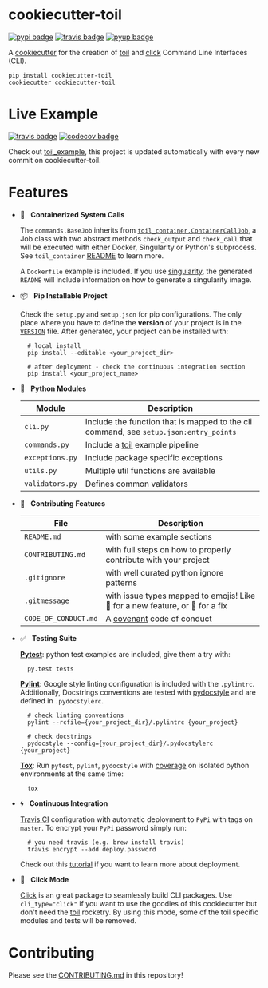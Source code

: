 # cookiecutter-toil

[![pypi badge][pypi_badge]][pypi_base]
[![travis badge][travis_badge]][travis_base]
[![pyup badge][pyup_badge]][pyup_base]

A [cookiecutter] for the creation of [toil] and [click] Command Line Interfaces (CLI).

    pip install cookiecutter-toil
    cookiecutter cookiecutter-toil

# Live Example

[![travis badge][example_travis_badge]][example_travis_base]
[![codecov badge][example_codecov_badge]][example_codecov_base]

Check out [toil_example], this project is updated automatically with every new commit on cookiecutter-toil.

# Features

* 🐳 &nbsp; **Containerized System Calls**

    The `commands.BaseJob` inherits from [`toil_container.ContainerCallJob`][toil_container], a Job class with two abstract methods `check_output` and ``check_call`` that will be executed with either Docker, Singularity or Python's subprocess. See `toil_container` [README][toil_container] to learn more.

    A `Dockerfile` example is included. If you use [singularity], the generated `README` will include information on how to generate a singularity image.

* 📦 &nbsp; **Pip Installable Project**

    Check the `setup.py` and `setup.json` for pip configurations. The only place where you have to define the **version** of your project is in the [`VERSION`] file. After generated, your project can be installed with:

        # local install
        pip install --editable <your_project_dir>

        # after deployment - check the continuous integration section
        pip install <your_project_name>

* 🍉 &nbsp; **Python Modules**

    | Module          | Description                                                                           |
    | --------------- | ------------------------------------------------------------------------------------- |
    | `cli.py`        | Include the function that is mapped to the cli command, see `setup.json:entry_points` |
    | `commands.py`   | Include a [toil] example pipeline                                                     |
    | `exceptions.py` | Include package specific exceptions                                                   |
    | `utils.py`      | Multiple util functions are available                                                 |
    | `validators.py` | Defines common validators                                                             |

* 🚧 &nbsp; **Contributing Features**

    | File                 | Description                                                                   |
    | -------------------- | ----------------------------------------------------------------------------- |
    | `README.md`          | with some example sections                                                    |
    | `CONTRIBUTING.md`    | with full steps on how to properly contribute with your project               |
    | `.gitignore`         | with well curated python ignore patterns                                      |
    | `.gitmessage`        | with issue types mapped to emojis! Like 🚀 for a new feature, or 🐛 for a fix |
    | `CODE_OF_CONDUCT.md` | A [covenant] code of conduct                                                  |


* ✅ &nbsp; **Testing Suite**

    **[Pytest]**: python test examples are included, give them a try with:

        py.test tests

    **[Pylint]**: Google style linting configuration is included with the `.pylintrc`. Additionally, Docstrings conventions are tested with [pydocstyle] and are defined in `.pydocstylerc`.

        # check linting conventions
        pylint --rcfile={your_project_dir}/.pylintrc {your_project}

        # check docstrings
        pydocstyle --config={your_project_dir}/.pydocstylerc {your_project}

    **[Tox]**: Run `pytest`, `pylint`, `pydocstyle` with [coverage] on isolated python environments at the same time:

        tox

* 🌀 &nbsp; **Continuous Integration**

    [Travis CI] configuration with automatic deployment to `PyPi` with tags on `master`. To encrypt your `PyPi` password simply run:

        # you need travis (e.g. brew install travis)
        travis encrypt --add deploy.password

    Check out this [tutorial][travis_deploy] if you want to learn more about deployment.

* 🐁 &nbsp; **Click Mode**

    [Click] is an great package to seamlessly build CLI packages. Use `cli_type="click"` if you want to use the goodies of this cookiecutter but don't need the [toil] rocketry. By using this mode, some of the toil specific modules and tests will be removed.

# Contributing

Please see the [CONTRIBUTING.md](CONTRIBUTING.md) in this repository!

<!-- References -->
[toil_example]: https://github.com/leukgen/toil_example
[`VERSION`]: https://packaging.python.org/guides/single-sourcing-package-version/
[click]: http://click.pocoo.org/6/
[covenant]: http://contributor-covenant.org/version/1/4/
[cookiecutter]: https://github.com/audreyr/cookiecutter
[coverage]: https://coverage.readthedocs.io
[pydocstyle]: http://www.pydocstyle.org/en
[pylint]: https://www.pylint.org/
[pytest-env]: https://github.com/MobileDynasty/pytest-env
[pytest]: https://docs.pytest.org/en/latest/
[singularity]: http://singularity.lbl.gov/
[toil_container]: https://github.com/leukgen/toil_container
[toil]: http://toil.readthedocs.io/
[tox]: http://tox.readthedocs.io/
[travis ci]: https://travis-ci.org/
[travis_deploy]: https://docs.travis-ci.com/user/deployment/pypi/

<!-- Badges -->
[pypi_badge]: https://img.shields.io/pypi/v/cookiecutter-toil.svg
[pypi_base]: https://pypi.python.org/pypi/cookiecutter-toil
[pyup_badge]: https://pyup.io/repos/github/leukgen/cookiecutter-toil/shield.svg
[pyup_base]: https://pyup.io/repos/github/leukgen/cookiecutter-toil/
[travis_badge]: https://img.shields.io/travis/leukgen/cookiecutter-toil.svg
[travis_base]: https://travis-ci.org/leukgen/cookiecutter-toil

<!-- toil example badges -->
[example_codecov_badge]: https://codecov.io/gh/leukgen/toil_example/branch/master/graph/badge.svg
[example_codecov_base]: https://codecov.io/gh/leukgen/toil_example
[example_travis_badge]: https://img.shields.io/travis/leukgen/toil_example.svg
[example_travis_base]: https://travis-ci.org/leukgen/toil_example
